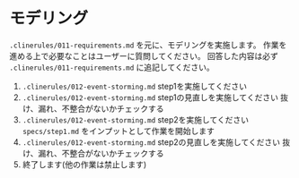 # モデリング

`.clinerules/011-requirements.md` を元に、モデリングを実施します。
作業を進める上で必要なことはユーザーに質問してください。
回答した内容は必ず `.clinerules/011-requirements.md` に追記してください。

1. `.clinerules/012-event-storming.md` step1を実施してください
2. `.clinerules/012-event-storming.md` step1の見直しを実施してください
   抜け、漏れ、不整合がないかチェックする
3. `.clinerules/012-event-storming.md` step2を実施してください
   `specs/step1.md` をインプットとして作業を開始します
4. `.clinerules/012-event-storming.md` step2の見直しを実施してください
   抜け、漏れ、不整合がないかチェックする
5. 終了します(他の作業は禁止します)
